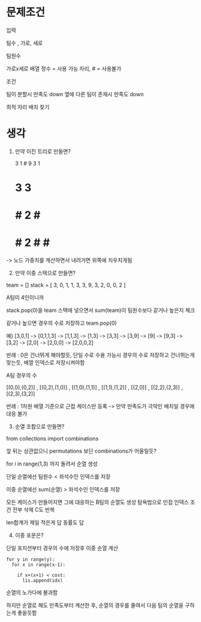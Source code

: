 # 문제조건

입력

팀수 , 가로, 세로

팀원수

가로x세로 배열
정수 = 사용 가능 자리, # = 사용불가


조건

팀이 분할시 만족도 down
옆에 다른 팀이 존재시 만족도 down

최적 자리 배치 찾기


# 생각



1. 만약 이진 트리로 만들면?

      3
      1 #
      9 3 1
      # 3 3 #
      # # 2 # #
      # # 2 # # #

-> 노드 가중치를 계산하면서 내려가면 위쪽에 치우치게됨 


2. 만약 이중 스택으로 만들면?

team = []
stack = [ 3, 0, 1, 1, 3, 3, 9, 3, 2, 0, 0, 2 ]

A팀이 4인이니까

stack.pop(0)을 team 스택에 넣으면서
sum(team)이 팀원수보다 같거나 높은지 체크

같거나 높으면 경우의 수로 저장하고 team.pop(0)

예) [3,0,1] -> [0,1,1,3] -> [1,1,3] -> [1,3] -> [3,3] -> [3,9] -> [9] -> [9,3] -> [3,2] -> [2,0] -> [2,0,0] -> [2,0,0,2]

반례 : 0은 건너뛰게 해야할듯, 단일 수로 수용 가능시 경우의 수로 저장하고 건너뛰는게 맞는듯, 배열 인덱스로 저장시켜야함

A팀 경우의 수

[(0,0),(0,2)] , [(0,2),(1,0)] , [(1,0),(1,1)] , [(1,1),(1,2)] , [(2,0)] , [(2,2),(2,3)] , [(2,3),(3,2)]

반례 : 1차원 배열 기준으로 근접 케이스만 등록 -> 만약 만족도가 극악인 배치일 경우에 대응 불가


3. 순열 조합으로 만들면?

from collections import combinations

앞 뒤는 상관없으니 permutations 보단 combinations가 어울릴듯?

for i in range(1,3) 까지 돌려서 순열 생성

단일 순열에선 팀원수 < 좌석수인 인덱스를 저장

이중 순열에선 sum(순열) > 좌석수인 인덱스를 저장


모든 케이스가 만들어지면 그에 대응하는 B팀의 순열도 생성
탐욕법으로 인접 인덱스 조건 전부 삭제
C도 반복

len합계가 제일 적은게 답
동률도 답


4. 이중 포문은?

단일 포지션부터 경우의 수에 저장후 이중 순열 계산

    for y in range(y):
      for x in range(x-1):

        if x+(x+1) < cost:
          lis.append(idx)

순열의 노가다에 불과함

하지만 순열로 해도 만족도부터 계산한 후, 순열의 경우를 줄여서 다음 팀의 순열을 구하는게 좋을듯함


